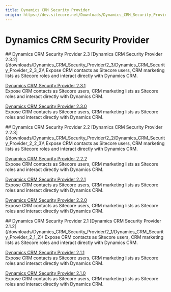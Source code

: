 ```yaml
---
title: Dynamics CRM Security Provider
origin: https://dev.sitecore.net/Downloads/Dynamics_CRM_Security_Provider
---
```


# Dynamics CRM Security Provider

<Card variant='outlineRaised' px={0} mb={8}>
<CardHeader>
## Dynamics CRM Security Provider 2.3
</CardHeader>
<CardBody>
[Dynamics CRM Security Provider 2.3.2](/downloads/Dynamics_CRM_Security_Provider/2_3/Dynamics_CRM_Security_Provider_2_3_2)\
Expose CRM contacts as Sitecore users, CRM marketing lists as Sitecore roles and interact directly with Dynamics CRM.

[Dynamics CRM Security Provider 2.3.1](/downloads/Dynamics_CRM_Security_Provider/2_3/Dynamics_CRM_Security_Provider_2_3_1)\
Expose CRM contacts as Sitecore users, CRM marketing lists as Sitecore roles and interact directly with Dynamics CRM.

[Dynamics CRM Security Provider 2.3.0](/downloads/Dynamics_CRM_Security_Provider/2_3/Dynamics_CRM_Security_Provider_2_3_0)\
Expose CRM contacts as Sitecore users, CRM marketing lists as Sitecore roles and interact directly with Dynamics CRM.


</CardBody>          
</Card>
<Card variant='outlineRaised' px={0} mb={8}>
<CardHeader>
## Dynamics CRM Security Provider 2.2
</CardHeader>
<CardBody>
[Dynamics CRM Security Provider 2.2.3](/downloads/Dynamics_CRM_Security_Provider/2_2/Dynamics_CRM_Security_Provider_2_2_3)\
Expose CRM contacts as Sitecore users, CRM marketing lists as Sitecore roles and interact directly with Dynamics CRM.

[Dynamics CRM Security Provider 2.2.2](/downloads/Dynamics_CRM_Security_Provider/2_2/Dynamics_CRM_Security_Provider_2_2_2)\
Expose CRM contacts as Sitecore users, CRM marketing lists as Sitecore roles and interact directly with Dynamics CRM.

[Dynamics CRM Security Provider 2.2.1](/downloads/Dynamics_CRM_Security_Provider/2_2/Dynamics_CRM_Security_Provider_2_2_1)\
Expose CRM contacts as Sitecore users, CRM marketing lists as Sitecore roles and interact directly with Dynamics CRM.

[Dynamics CRM Security Provider 2.2.0](/downloads/Dynamics_CRM_Security_Provider/2_2/Dynamics_CRM_Security_Provider_2_2_0)\
Expose CRM contacts as Sitecore users, CRM marketing lists as Sitecore roles and interact directly with Dynamics CRM.


</CardBody>          
</Card>
<Card variant='outlineRaised' px={0} mb={8}>
<CardHeader>
## Dynamics CRM Security Provider 2.1
</CardHeader>
<CardBody>
[Dynamics CRM Security Provider 2.1.2](/downloads/Dynamics_CRM_Security_Provider/2_1/Dynamics_CRM_Security_Provider_2_1_2)\
Expose CRM contacts as Sitecore users, CRM marketing lists as Sitecore roles and interact directly with Dynamics CRM.

[Dynamics CRM Security Provider 2.1.1](/downloads/Dynamics_CRM_Security_Provider/2_1/Dynamics_CRM_Security_Provider_2_1_1)\
Expose CRM contacts as Sitecore users, CRM marketing lists as Sitecore roles and interact directly with Dynamics CRM.

[Dynamics CRM Security Provider 2.1.0](/downloads/Dynamics_CRM_Security_Provider/2_1/Dynamics_CRM_Security_Provider_2_1_0)\
Expose CRM contacts as Sitecore users, CRM marketing lists as Sitecore roles and interact directly with Dynamics CRM.


</CardBody>          
</Card>